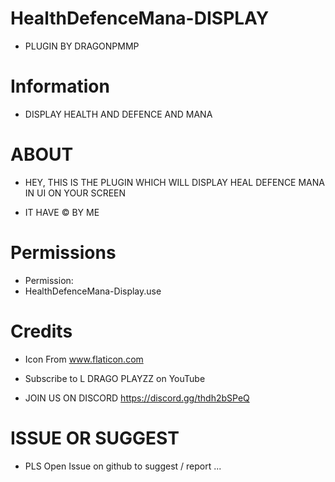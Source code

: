 # HealthDefenceMana-DISPLAY
- PLUGIN BY DRAGONPMMP 

# Information 

- DISPLAY HEALTH AND DEFENCE AND MANA 

 # ABOUT 

- HEY, THIS IS THE PLUGIN WHICH WILL DISPLAY HEAL DEFENCE MANA IN UI ON YOUR SCREEN 

- IT HAVE  © BY ME 

 # Permissions

- Permission: 
- HealthDefenceMana-Display.use

 # Credits

- Icon From www.flaticon.com 

- Subscribe to L DRAGO PLAYZZ on YouTube

- JOIN US ON DISCORD https://discord.gg/thdh2bSPeQ


 #  ISSUE OR SUGGEST 
   
   - PLS Open Issue on github to suggest / report ...
